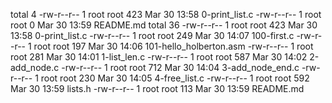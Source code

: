 total 4
-rw-r--r-- 1 root root 423 Mar 30 13:58 0-print_list.c
-rw-r--r-- 1 root root   0 Mar 30 13:59 README.md
total 36
-rw-r--r-- 1 root root 423 Mar 30 13:58 0-print_list.c
-rw-r--r-- 1 root root 249 Mar 30 14:07 100-first.c
-rw-r--r-- 1 root root 197 Mar 30 14:06 101-hello_holberton.asm
-rw-r--r-- 1 root root 281 Mar 30 14:01 1-list_len.c
-rw-r--r-- 1 root root 587 Mar 30 14:02 2-add_node.c
-rw-r--r-- 1 root root 712 Mar 30 14:04 3-add_node_end.c
-rw-r--r-- 1 root root 230 Mar 30 14:05 4-free_list.c
-rw-r--r-- 1 root root 592 Mar 30 13:59 lists.h
-rw-r--r-- 1 root root 113 Mar 30 13:59 README.md
